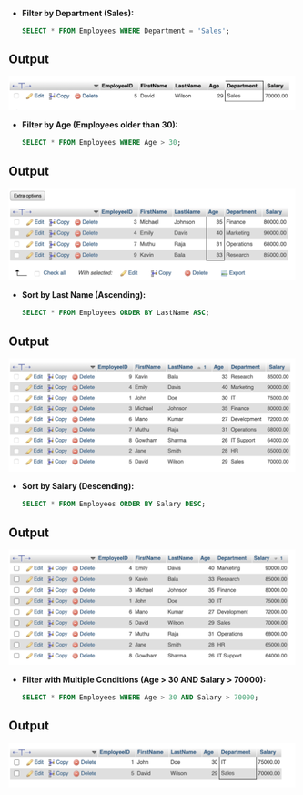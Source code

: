 

- **Filter by Department (Sales):**
  ```sql
  SELECT * FROM Employees WHERE Department = 'Sales';
  ```
## Output
![Output](assets/output-1.png)
- **Filter by Age (Employees older than 30):**
  ```sql
  SELECT * FROM Employees WHERE Age > 30;
  ```
## Output
![Output](assets/output-2.png)
- **Sort by Last Name (Ascending):**
  ```sql
  SELECT * FROM Employees ORDER BY LastName ASC;
  ```
## Output
![Output](assets/output-3.png)
- **Sort by Salary (Descending):**
  ```sql
  SELECT * FROM Employees ORDER BY Salary DESC;
  ```
## Output
![Output](assets/output-4.png)
- **Filter with Multiple Conditions (Age > 30 AND Salary > 70000):**
  ```sql
  SELECT * FROM Employees WHERE Age > 30 AND Salary > 70000;
  ```
## Output
![Output](assets/output-5.png)

